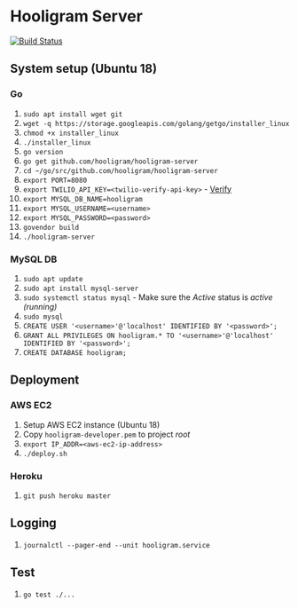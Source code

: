 # Hooligram Server

[![Build Status](https://travis-ci.com/hooligram/hooligram-server.svg?branch=develop)](https://travis-ci.com/hooligram/hooligram-server)

## System setup (Ubuntu 18)

### Go

1. `sudo apt install wget git`
2. `wget -q https://storage.googleapis.com/golang/getgo/installer_linux`
3. `chmod +x installer_linux`
4. `./installer_linux`
5. `go version`
6. `go get github.com/hooligram/hooligram-server`
7. `cd ~/go/src/github.com/hooligram/hooligram-server`
8. `export PORT=8080`
9. `export TWILIO_API_KEY=<twilio-verify-api-key>` - [Verify](https://www.twilio.com/verify)
10. `export MYSQL_DB_NAME=hooligram`
11. `export MYSQL_USERNAME=<username>`
12. `export MYSQL_PASSWORD=<password>`
13. `govendor build`
14. `./hooligram-server`

### MySQL DB

1. `sudo apt update`
2. `sudo apt install mysql-server`
3. `sudo systemctl status mysql` - Make sure the *Active* status is *active (running)*
4. `sudo mysql`
5. `CREATE USER '<username>'@'localhost' IDENTIFIED BY '<password>';`
6. `GRANT ALL PRIVILEGES ON hooligram.* TO '<username>'@'localhost' IDENTIFIED BY '<password>';`
7. `CREATE DATABASE hooligram;`

## Deployment

### AWS EC2

1. Setup AWS EC2 instance (Ubuntu 18)
2. Copy `hooligram-developer.pem` to project *root*
3. `export IP_ADDR=<aws-ec2-ip-address>`
4. `./deploy.sh`

### Heroku

1. `git push heroku master`

## Logging

1. `journalctl --pager-end --unit hooligram.service`

## Test

1. `go test ./...`
